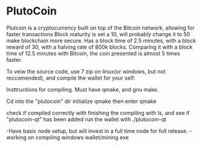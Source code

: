 # PlutoCoin
Plutcoin is a cryptocurrency built on top of the Bitcoin network, allowing for faster transactions
Block maturity is set a 10, will probably change it to 50 make blockchain more secure.
Has a block time of 2.5 minutes, with a block reward of 30, with a halving rate of 800k blocks.
Comparing it with a block time of 12.5 minutes with Bitcoin, the coin presented is almost 5 times faster.


To veiw the source code, use 7 zip on linux(or windows, but not reccomended), and compile the wallet for your self:

Insttructions for compiling.
Must have qmake, and gnu make.

Cd into the "plutocoin" dir
initialize qmake
then enter qmake

check if compiled correctly with finishing the compiling with ls, and see if "plutocoin-qt" has been added
run the wallet with ./plutocoin-qt

-Have basic node setup, but will invest in a full time node for full release.
-working on compiling windows wallet/mining exe



